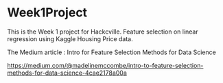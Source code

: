 # Week1Project
This is the Week 1 project for Hackcville.  Feature selection on linear regression using Kaggle Housing Price data. 

The Medium article : Intro for Feature Selection Methods for Data Science 

https://medium.com/@madelinemccombe/intro-to-feature-selection-methods-for-data-science-4cae2178a00a
